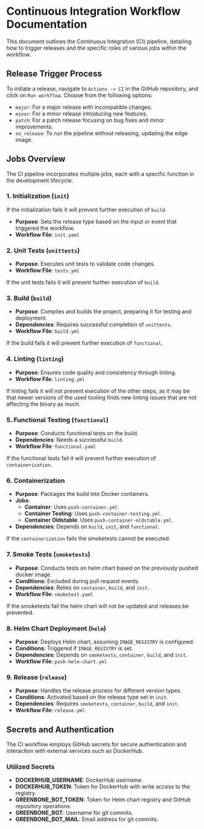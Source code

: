 # Continuous Integration Workflow Documentation

This document outlines the Continuous Integration (CI) pipeline, detailing how to trigger releases and the specific roles of various jobs within the workflow.

## Release Trigger Process

To initiate a release, navigate to `Actions -> CI` in the GitHub repository, and click on `Run workflow`. Choose from the following options:
- `major`: For a major release with incompatible changes.
- `minor`: For a minor release introducing new features.
- `patch`: For a patch release focusing on bug fixes and minor improvements.
- `no_release`: To run the pipeline without releasing, updating the edge image.

## Jobs Overview

The CI pipeline incorporates multiple jobs, each with a specific function in the development lifecycle.

### 1. Initialization (`init`)

If the initialization fails it will prevent further execution of `build`.

- **Purpose**: Sets the release type based on the input or event that triggered the workflow.
- **Workflow File**: `init.yaml`

### 2. Unit Tests (`unittests`)
- **Purpose**: Executes unit tests to validate code changes.
- **Workflow File**: `tests.yml`

If the unit tests fails it will prevent further execution of `build`.

### 3. Build (`build`)
- **Purpose**: Compiles and builds the project, preparing it for testing and deployment.
- **Dependencies**: Requires successful completion of `unittests`.
- **Workflow File**: `build.yml`


If the build fails it will prevent further execution of `functional`.

### 4. Linting (`linting`)
- **Purpose**: Ensures code quality and consistency through linting.
- **Workflow File**: `linting.yml`

If linting fails it will not prevent execution of the other steps, as it may be that newer versions of the used tooling finds new linting issues that are not affecting the binary as much.


### 5. Functional Testing (`functional`)
- **Purpose**: Conducts functional tests on the build.
- **Dependencies**: Needs a successful `build`.
- **Workflow File**: `functional.yaml`

If the functional tests fail it will prevent further execution of `containerization`.

### 6. Containerization
- **Purpose**: Packages the build into Docker containers.
- **Jobs**:
  - **Container**: Uses `push-container.yml`.
  - **Container Testing**: Uses `push-container-testing.yml`.
  - **Container Oldstable**: Uses `push-container-oldstable.yml`.
- **Dependencies**: Depends on `build`, `init`, and `functional`.

If the `containerization` fails the smoketests cannot be executed. 

### 7. Smoke Tests (`smoketests`)
- **Purpose**: Conducts tests on helm chart based on the previously pushed docker image.
- **Conditions**: Excluded during pull request events.
- **Dependencies**: Relies on `container`, `build`, and `init`.
- **Workflow File**: `smoketest.yaml`

If the smoketests fail the helm chart will not be updated and releases be prevented.


### 8. Helm Chart Deployment (`helm`)
- **Purpose**: Deploys Helm chart, assuming `IMAGE_REGISTRY` is configured.
- **Conditions**: Triggered if `IMAGE_REGISTRY` is set.
- **Dependencies**: Depends on `smoketests`, `container`, `build`, and `init`.
- **Workflow File**: `push-helm-chart.yml`

### 9. Release (`release`)
- **Purpose**: Handles the release process for different version types.
- **Conditions**: Activated based on the release type set in `init`.
- **Dependencies**: Requires `smoketests`, `container`, `build`, and `init`.
- **Workflow File**: `release.yml`

## Secrets and Authentication

The CI workflow employs GitHub secrets for secure authentication and interaction with external services such as DockerHub.

### Utilized Secrets
- **DOCKERHUB_USERNAME**: DockerHub username.
- **DOCKERHUB_TOKEN**: Token for DockerHub with write access to the registry.
- **GREENBONE_BOT_TOKEN**: Token for Helm chart registry and GitHub repository operations.
- **GREENBONE_BOT**: Username for git commits.
- **GREENBONE_BOT_MAIL**: Email address for git commits.
